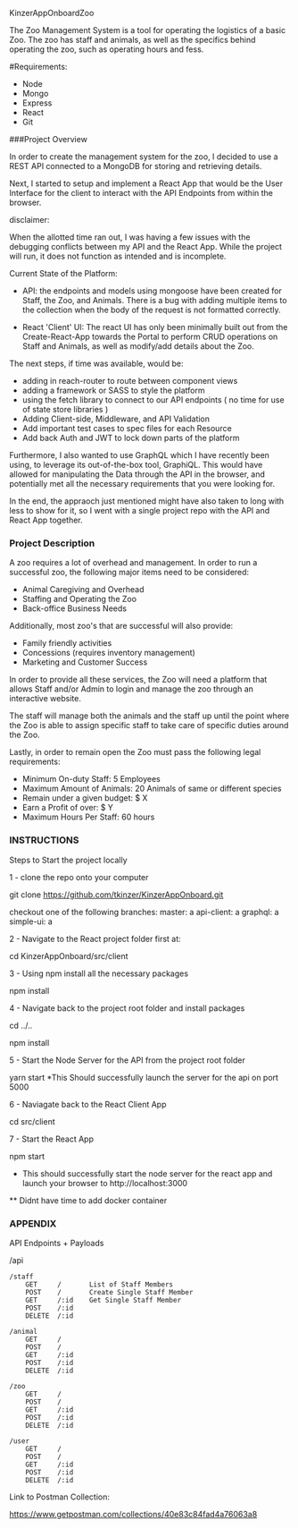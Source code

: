 KinzerAppOnboardZoo

The Zoo Management System is a tool for operating the logistics of a basic Zoo. The zoo has staff and animals, as well as the specifics behind operating the zoo, such as operating hours and fess.

#Requirements:
* Node
* Mongo
* Express
* React
* Git

###Project Overview

In order to create the management system for the zoo, I decided to use a REST API connected to a MongoDB for storing and retrieving details.

Next, I started to setup and implement a React App that would be the User Interface for the client to interact with the API Endpoints from within the browser. 



disclaimer: 

When the allotted time ran out, I was having a few issues with the debugging conflicts between my API and the React App. While the project will run, it does not function as intended and is incomplete.

Current State of the Platform:
- API: 
the endpoints and models using mongoose have been created for Staff, the Zoo, and Animals. There is a bug with adding multiple items to the collection when the body of the request is not formatted correctly.

- React 'Client' UI: 
The react UI has only been minimally built out from the Create-React-App towards the Portal to perform CRUD operations on Staff and Animals, as well as modify/add details about the Zoo.

The next steps, if time was available, would be:
- adding in reach-router to route between component views
- adding a framework or SASS to style the platform
- using the fetch library to connect to our API endpoints ( no time for use of state store libraries )
- Adding Client-side, Middleware, and API Validation
- Add important test cases to spec files for each Resource
- Add back Auth and JWT to lock down parts of the platform

Furthermore, I also wanted to use GraphQL which I have recently been using, to leverage its out-of-the-box tool, GraphiQL. This would have allowed for manipulating the Data through the API in the browser, and potentially met all the necessary requirements that you were looking for.

In the end, the appraoch just mentioned might have also taken to long with less to show for it, so I went with a single project repo with the API and React App together.




### Project Description

A zoo requires a lot of overhead and management. In order to run a successful zoo, the following major items need to be considered:

* Animal Caregiving and Overhead
* Staffing and Operating the Zoo
* Back-office Business Needs

Additionally, most zoo's that are successful will also provide:

* Family friendly activities
* Concessions (requires inventory management)
* Marketing and Customer Success

In order to provide all these services, the Zoo will need a platform that allows Staff and/or Admin to login and manage the zoo through an interactive website.

The staff will manage both the animals and the staff up until the point where the Zoo is able to assign specific staff to take care of specific duties around the Zoo.

Lastly, in order to remain open the Zoo must pass the following legal requirements:

* Minimum On-duty Staff:            5 Employees
* Maximum Amount of Animals:        20 Animals of same or different species
* Remain under a given budget:      $ X
* Earn a Profit of over:            $ Y
* Maximum Hours Per Staff:          60 hours

### INSTRUCTIONS

Steps to Start the project locally

1 - clone the repo onto your computer

git clone https://github.com/tkinzer/KinzerAppOnboard.git

checkout one of the following branches:
master:         a
api-client:     a
graphql:        a
simple-ui:         a

2 - Navigate to the React project folder first at:

cd KinzerAppOnboard/src/client

3 - Using npm install all the necessary packages

npm install

4 - Navigate back to the project root folder and install packages

cd ../..

npm install

5 - Start the Node Server for the API from the project root folder

yarn start
*This Should successfully launch the server for the api on port 5000

6 - Naviagate back to the React Client App

cd src/client

7 - Start the React App

npm start
* This should successfully start the node server for the react app and launch your browser to http://localhost:3000



** Didnt have time to add docker container


### APPENDIX

API Endpoints + Payloads

/api

    /staff
        GET     /       List of Staff Members
        POST    /       Create Single Staff Member
        GET     /:id    Get Single Staff Member
        POST    /:id
        DELETE  /:id

    /animal
        GET     /
        POST    /
        GET     /:id
        POST    /:id
        DELETE  /:id

    /zoo
        GET     /
        POST    /
        GET     /:id
        POST    /:id
        DELETE  /:id

    /user
        GET     /
        POST    /
        GET     /:id
        POST    /:id
        DELETE  /:id

Link to Postman Collection:

https://www.getpostman.com/collections/40e83c84fad4a76063a8